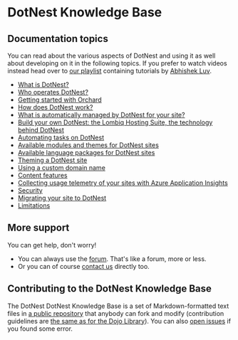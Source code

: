# DotNest Knowledge Base



## Documentation topics

You can read about the various aspects of DotNest and using it as well about developing on it in the following topics. If you prefer to watch videos instead head over to [our playlist](https://www.youtube.com/playlist?list=PLuskKJW0FhJcXpbKqATKllLj9RsH-eDg3) containing tutorials by [Abhishek Luv](http://orcharddojo.net/orchard-training/trainers/abhishek-luv).

- [What is DotNest?](topics/about-dotnest)
- [Who operates DotNest?](topics/about-lombiq)
- [Getting started with Orchard](topics/getting-started-with-orchard)
- [How does DotNest work?](topics/under-the-hood)
- [What is automatically managed by DotNest for your site?](topics/managed-by-dotnest)
- [Build your own DotNest: the Lombiq Hosting Suite, the technology behind DotNest](topics/lombiq-hosting-suite)
- [Automating tasks on DotNest](topics/automating-tasks)
- [Available modules and themes for DotNest sites](topics/available-modules-and-themes)
- [Available language packages for DotNest sites](topics/language-packages)
- [Theming a DotNest site](topics/theming/)
- [Using a custom domain name](topics/custom-domains)
- [Content features](topics/content-features)
- [Collecting usage telemetry of your sites with Azure Application Insights](topics/collecting-usage-telemetry-with-azure-application-insights)
- [Security](topics/security)
- [Migrating your site to DotNest](topics/migrating-to-dotnest)
- [Limitations](topics/limitations)


## More support

You can get help, don't worry!

- You can always use the [forum](/forums/dotnest-support-and-ideas). That's like a forum, more or less.
- Or you can of course [contact us](/contact-us) directly too.


## Contributing to the DotNest Knowledge Base

The DotNest DotNest Knowledge Base is a set of Markdown-formatted text files in [a public repository](http://source.lombiq.com/dotnest-knowledge-base) that anybody can fork and modify (contribution guidelines are [the same as for the Dojo Library](http://orcharddojo.net/orchard-resources/Library/ContributionGuideLines)). You can also [open issues](http://source.lombiq.com/dotnest-knowledge-base/issues?status=new&status=open) if you found some error.